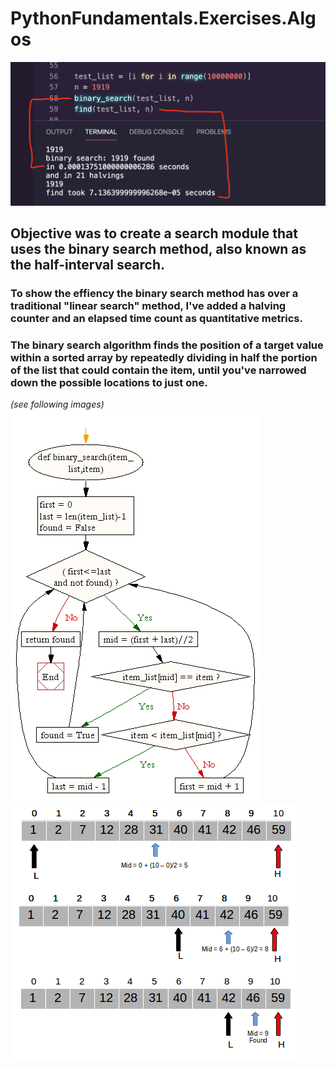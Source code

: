 # PythonFundamentals.Exercises.Algos
![Function_Example](https://github.com/jlat07/PythonFundamentals.Exercises.Algos/blob/master/img/Screen%20Shot%202020-04-18%20at%204.44.07%20PM.png)

## Objective was to create a search module that uses the binary search method, also known as the half-interval search.
### To show the effiency the binary search method has over a traditional "linear search" method, I've added a **halving counter** and an **elapsed time count** as quantitative metrics.




### The binary search algorithm finds the position of a target value within a sorted array by repeatedly dividing in half the portion of the list that could contain the item, until you've narrowed down the possible locations to just one.
*(see following images)*
![Sorting_Example](https://github.com/jlat07/PythonFundamentals.Exercises.Algos/blob/master/img/python-search-and-sorting-exercise-1.png)
![Sorting_Workflow](https://github.com/jlat07/PythonFundamentals.Exercises.Algos/blob/master/img/binary%20search%20in%20python%20low%20mid%20high%20example.png)
